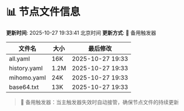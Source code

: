 # 📊 节点文件信息

**更新时间**: 2025-10-27 19:33:41 北京时间
**更新方式**: 🔄 备用触发器

| 文件名 | 大小 | 最后修改 |
|--------|------|----------|
| all.yaml | 16K | 2025-10-27 19:33 |
| history.yaml | 1.2M | 2025-10-27 19:33 |
| mihomo.yaml | 24K | 2025-10-27 19:33 |
| base64.txt | 13K | 2025-10-27 19:33 |

> 🔄 备用触发器：当主触发器失效时自动接管，确保节点文件的持续更新
